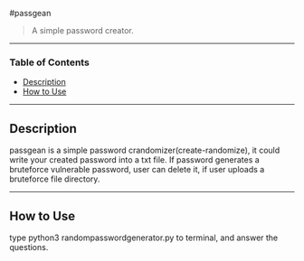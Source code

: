 #passgean

>A simple password creator.

---

### Table of Contents

- [Description](#description)
- [How to Use](#how-to-use)

---

## Description

passgean is a simple password crandomizer(create-randomize), it could write your created password into a txt file.
If password generates a bruteforce vulnerable password, user can delete it, if user uploads a bruteforce file directory.

---

## How to Use

type python3 randompasswordgenerator.py to terminal, and answer the questions.
